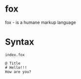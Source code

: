 # fox
fox - is a humane markup language

# Syntax
`index.fox`
```
@ Title
# Hello!!!
How are you?
```
